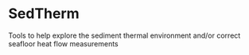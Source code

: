 # SedTherm

Tools to help explore the sediment thermal environment and/or correct seafloor heat flow measurements
